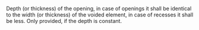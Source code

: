 Depth (or thickness) of the opening, in case of openings it shall be identical to the width (or thickness) of the voided element, in case of recesses it shall be less. Only provided, if the depth is constant.
